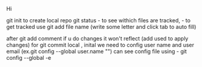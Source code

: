 Hi

git init to create local repo
git status - to see withich files are tracked, - to get tracked use git add file name
(write some letter and click tab to auto fill)

after git add comment if u do changes it won't reflect (add used to apply changes)
for git commit local , inital we need to config user name and user email (ex.git config --global user.name "")
can see config file using  - git config --global -e